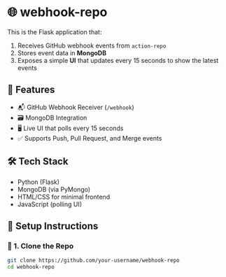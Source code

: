 # 🌐 webhook-repo

This is the Flask application that:

1. Receives GitHub webhook events from `action-repo`
2. Stores event data in **MongoDB**
3. Exposes a simple **UI** that updates every 15 seconds to show the latest events

## 🧠 Features

- 📬 GitHub Webhook Receiver (`/webhook`)
- 🗃️ MongoDB Integration
- 🖥️ Live UI that polls every 15 seconds
- ✅ Supports Push, Pull Request, and Merge events

## 🛠️ Tech Stack

- Python (Flask)
- MongoDB (via PyMongo)
- HTML/CSS for minimal frontend
- JavaScript (polling UI)

## 🔧 Setup Instructions

### 🔁 1. Clone the Repo
```bash
git clone https://github.com/your-username/webhook-repo
cd webhook-repo
